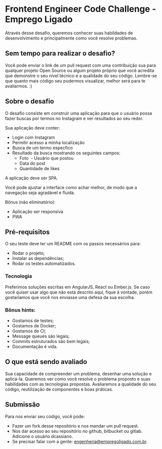 # Frontend Engineer Code Challenge - Emprego Ligado

Através desse desafio, queremos conhecer suas habildades de desenvolvimento e principalmente como você resolve problemas.

## Sem tempo para realizar o desafio?

Você pode enviar o link de um pull request com uma contribuição sua para qualquer projeto Open Source ou algum projeto próprio que você acredita que demonstre o seu nível técnico e a qualidade do seu código.
Lembre-se que quanto mais código seu pudermos visualizar, melhor será para te avaliarmos. :)

## Sobre o desafio

O desafio consiste em construir uma aplicação para que o usuário possa fazer buscas por termos no Instagram e ver resultados ao seu redor.

Sua aplicação deve conter:
- Login com Instagram
- Permitir acesso a minha localização
- Busca de um termo especfico
- Resultado da busca mostrando os seguintes campos:
  - Foto
  - Usuário que postou
  - Data do post
  - Quantidade de likes
  
A aplicação deve ser SPA.

Você pode ajustar a interface como achar melhor, de modo que a navegação seja agradável e fluida.

Bônus (não eliminatório):
- Aplicação ser responsiva
- PWA

## Pré-requisitos

O seu teste deve ter um README com os passos necessários para:
- Rodar o projeto;
- Instalar as dependências;
- Rodar os testes automatizados.

### Tecnologia

Preferimos soluções escritas em AngularJS, React ou Ember.js.
Se caso você quiser usar algo que não está descrito aqui, fique à vontade, porém gostaríamos que você nos enviasse uma defesa da sua escolha.

### Bônus hints:

- Gostamos de testes;
- Gostamos de Docker;
- Gostamos de CI;
- Message queues são legais;
- Commits estruturados são bem legais;
- Documentação é vida.

## O que está sendo avaliado

Sua capacidade de compreender um problema, desenhar uma solução e aplicá-la.
Queremos ver como você resolve o problema proposto e suas habilidades com as tecnologias propostas.
Avaliaremos a qualidade do seu código, reutilização de componentes e boas práticas.

## Submissão

Para nos enviar seu código, você pode:

- Fazer um fork desse repositório e nos mandar um pull request.
- Nos dar acesso ao seu repositório no github, bitbucket ou gitlab. Adicione o usuário dcassiano.
- Se precisar falar com a gente: engenheria@empregoligado.com.br.
